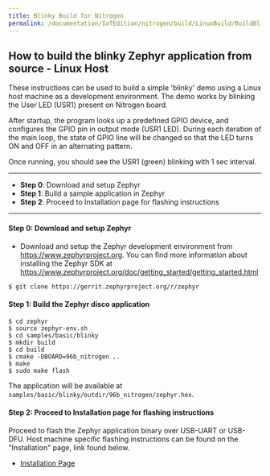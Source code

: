 ```yaml
---
title: Blinky Build for Nitrogen
permalink: /documentation/IoTEdition/nitrogen/build/LinuxBuild/BuildBlinky.md.html
---
```

## How to build the blinky Zephyr application from source - Linux Host

These instructions can be used to build a simple 'blinky' demo using a Linux host machine as a development environment. The demo works by blinking the User LED (USR1) present on Nitrogen board.

After startup, the program looks up a predefined GPIO device, and configures the GPIO pin in output mode (USR1 LED). During each iteration of the main loop, the state of GPIO line will be changed so that the LED turns ON and OFF in an alternating pattern.

Once running, you should see the USR1 (green) blinking with 1 sec interval.

***

- **Step 0**: Download and setup Zephyr
- **Step 1**: Build a sample application in Zephyr
- **Step 2**: Proceed to Installation page for flashing instructions

***

#### **Step 0**: Download and setup Zephyr

- Download and setup the Zephyr development environment from https://www.zephyrproject.org. You can find more information about installing the Zephyr SDK at https://www.zephyrproject.org/doc/getting_started/getting_started.html

```shell
$ git clone https://gerrit.zephyrproject.org/r/zephyr
```

#### **Step 1**: Build the Zephyr disco application

```shell
$ cd zephyr
$ source zephyr-env.sh
$ cd samples/basic/blinky
$ mkdir build
$ cd build
$ cmake -DBOARD=96b_nitrogen ..
$ make
$ sudo make flash
```

The application will be available at ```samples/basic/blinky/outdir/96b_nitrogen/zephyr.hex```.

#### **Step 2**: Proceed to Installation page for flashing instructions

Proceed to flash the Zephyr application binary over USB-UART or USB-DFU. Host machine specific flashing instructions can be found on the "Installation" page, link found below.

- [Installation Page](../../installation/)

